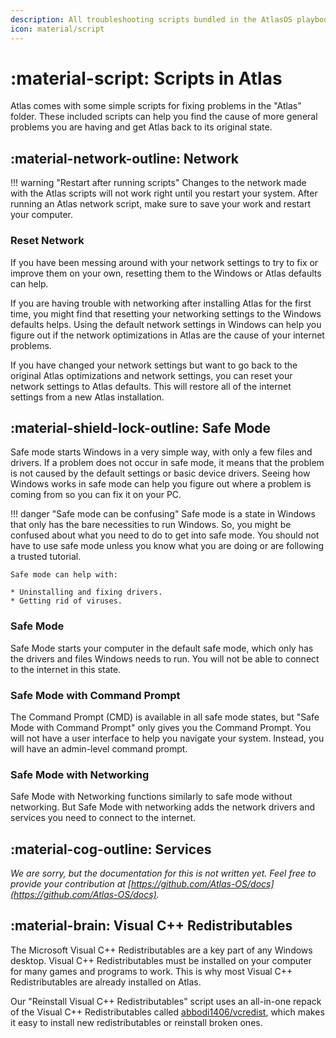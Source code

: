 ```yaml
---
description: All troubleshooting scripts bundled in the AtlasOS playbook
icon: material/script
---
```


# :material-script: Scripts in Atlas

Atlas comes with some simple scripts for fixing problems in the "Atlas" folder. These included scripts can help you find the cause of more general problems you are having and get Atlas back to its original state.

## :material-network-outline: Network

!!! warning "Restart after running scripts"
    Changes to the network made with the Atlas scripts will not work right until you restart your system. After running an Atlas network script, make sure to save your work and restart your computer.

### Reset Network

If you have been messing around with your network settings to try to fix or improve them on your own, resetting them to the Windows or Atlas defaults can help.

If you are having trouble with networking after installing Atlas for the first time, you might find that resetting your networking settings to the Windows defaults helps. Using the default network settings in Windows can help you figure out if the network optimizations in Atlas are the cause of your internet problems.

If you have changed your network settings but want to go back to the original Atlas optimizations and network settings, you can reset your network settings to Atlas defaults. This will restore all of the internet settings from a new Atlas installation.

## :material-shield-lock-outline: Safe Mode

Safe mode starts Windows in a very simple way, with only a few files and drivers. If a problem does not occur in safe mode, it means that the problem is not caused by the default settings or basic device drivers. Seeing how Windows works in safe mode can help you figure out where a problem is coming from so you can fix it on your PC.

!!! danger "Safe mode can be confusing"
    Safe mode is a state in Windows that only has the bare necessities to run Windows. So, you might be confused about what you need to do to get into safe mode. You should not have to use safe mode unless you know what you are doing or are following a trusted tutorial.

    Safe mode can help with:

    * Uninstalling and fixing drivers.
    * Getting rid of viruses.

### Safe Mode

Safe Mode starts your computer in the default safe mode, which only has the drivers and files Windows needs to run. You will not be able to connect to the internet in this state.

### Safe Mode with Command Prompt

The Command Prompt (CMD) is available in all safe mode states, but "Safe Mode with Command Prompt" only gives you the Command Prompt. You will not have a user interface to help you navigate your system. Instead, you will have an admin-level command prompt.

### Safe Mode with Networking

Safe Mode with Networking functions similarly to safe mode without networking. But Safe Mode with networking adds the network drivers and services you need to connect to the internet.

## :material-cog-outline: Services

*We are sorry, but the documentation for this is not written yet. Feel free to provide your contribution at [https://github.com/Atlas-OS/docs](https://github.com/Atlas-OS/docs).*

## :material-brain: Visual C++ Redistributables

The Microsoft Visual C++ Redistributables are a key part of any Windows desktop. Visual C++ Redistributables must be installed on your computer for many games and programs to work. This is why most Visual C++ Redistributables are already installed on Atlas.

Our "Reinstall Visual C++ Redistributables" script uses an all-in-one repack of the Visual C++ Redistributables called [abbodi1406/vcredist](https://github.com/abbodi1406/vcredist), which makes it easy to install new redistributables or reinstall broken ones.
